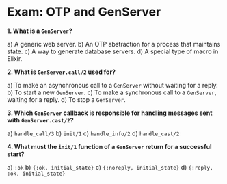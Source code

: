 # Exam: OTP and GenServer

**1. What is a `GenServer`?**

a) A generic web server.
b) An OTP abstraction for a process that maintains state.
c) A way to generate database servers.
d) A special type of macro in Elixir.

**2. What is `GenServer.call/2` used for?**

a) To make an asynchronous call to a `GenServer` without waiting for a reply.
b) To start a new `GenServer`.
c) To make a synchronous call to a `GenServer`, waiting for a reply.
d) To stop a `GenServer`.

**3. Which `GenServer` callback is responsible for handling messages sent with `GenServer.cast/2`?**

a) `handle_call/3`
b) `init/1`
c) `handle_info/2`
d) `handle_cast/2`

**4. What must the `init/1` function of a `GenServer` return for a successful start?**

a) `:ok`
b) `{:ok, initial_state}`
c) `{:noreply, initial_state}`
d) `{:reply, :ok, initial_state}`